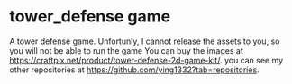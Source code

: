 # tower_defense game
A tower defense game. Unfortunly, I cannot release the assets to you, so you will not be able to run the game
You can buy the images at https://craftpix.net/product/tower-defense-2d-game-kit/.
you can see my other repositories at https://github.com/ying1332?tab=repositories.
